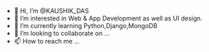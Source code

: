 - 👋 Hi, I’m @KAUSHIK_DAS
- 👀 I’m interested in Web & App Development as well as UI design.
- 🌱 I’m currently learning Python,Django,MongoDB
- 💞️ I’m looking to collaborate on ...
- 📫 How to reach me ...

<!---
KAUSHIK717/KAUSHIK717 is a ✨ special ✨ repository because its `README.md` (this file) appears on your GitHub profile.
You can click the Preview link to take a look at your changes.
--->
